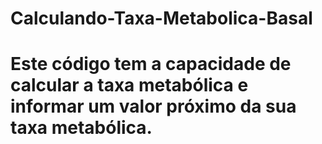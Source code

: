 # Calculando-Taxa-Metabolica-Basal
# Este código tem a capacidade de calcular a taxa metabólica e informar um valor próximo da sua taxa metabólica.
